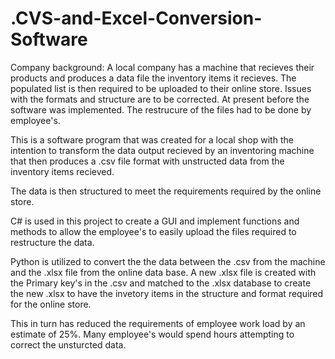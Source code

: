# .CVS-and-Excel-Conversion-Software

Company background: A local company has a machine that recieves their products and produces a data file the inventory items it recieves. The populated list is then required to be uploaded to their online store. Issues with the formats and structure are to be corrected. At present before the software was implemented. The restrucure of the files had to be done by employee's. 

This is a software program that was created for a local shop with the intention to transform the data output recieved by an inventoring machine that then produces a .csv file format with unstructed data from the inventory items recieved. 

The data is then structured to meet the requirements required by the online store. 

C# is used in this project to create a GUI and implement functions and methods to allow the employee's to easily upload the files required to restructure the data. 

Python is utilized to convert the the data between the .csv from the machine and the .xlsx file from the online data base. A new .xlsx file is created with the Primary key's in the .csv and matched to the .xlsx database to create the new .xlsx to have the invetory items in the structure and format required for the online store. 

This in turn has reduced the requirements of employee work load by an estimate of 25%. Many employee's would spend hours attempting to correct the unsturcted data. 
